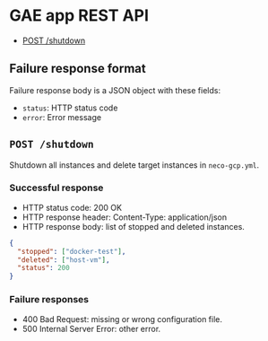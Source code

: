 GAE app REST API
================

- [POST /shutdown](#shutdown)

Failure response format
-----------------------

Failure response body is a JSON object with these fields:

- `status`: HTTP status code
- `error`: Error message

<a name="shutdown" />`POST /shutdown`
-------------------------------------

Shutdown all instances and delete target instances in `neco-gcp.yml`.

### Successful response

- HTTP status code: 200 OK
- HTTP response header: Content-Type: application/json
- HTTP response body: list of stopped and deleted instances.

```json
{
  "stopped": ["docker-test"],
  "deleted": ["host-vm"],
  "status": 200
}
```

### Failure responses

- 400 Bad Request: missing or wrong configuration file.
- 500 Internal Server Error: other error.
